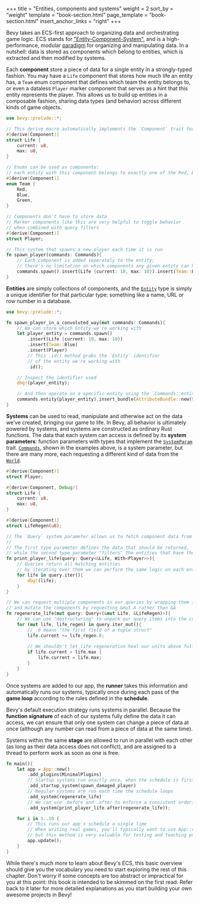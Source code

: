 +++
title = "Entities, components and systems"
weight = 2
sort_by = "weight"
template = "book-section.html"
page_template = "book-section.html"
insert_anchor_links = "right"
+++

Bevy takes an ECS-first approach to organizing data and orchestrating game logic.
ECS stands for ["Entity-Component-System"](https://en.wikipedia.org/wiki/Entity_component_system), and is a high-performance, modular [paradigm](https://ajmmertens.medium.com/ecs-from-tool-to-paradigm-350587cdf216) for organizing and manipulating data.
In a nutshell: data is stored as components which belong to entities, which is extracted and then modified by systems.

Each **component** store a piece of data for a single entity in a strongly-typed fashion.
You may have a `Life` component that stores how much life an entity has, a `Team` enum component that defines which team the entity belongs to, or even a dataless `Player` marker component that serves as a hint that this entity represents the player.
This allows us to build up entities in a composable fashion, sharing data types (and behavior) across different kinds of game objects.

```rust
use bevy::prelude::*;

// This derive macro automatically implements the `Component` trait for our type
#[derive(Component)]
struct Life {
    current: u8,
    max: u8,
}

// Enums can be used as components:
// each entity with this component belongs to exactly one of the Red, Blue or Green team
#[derive(Component)]
enum Team {
    Red,
    Blue,
    Green,
}

// Components don't have to store data
// Marker components like this are very helpful to toggle behavior
// when combined with query filters
#[derive(Component)]
struct Player;

// This system that spawns a new player each time it is run
fn spawn_player(commands: Commands){
    // Each component is added seperately to the entity;
    // there's no limitation on which components any given entity can have
    commands.spawn().insert(Life {current: 10, max: 10}).insert(Team::Blue).insert(Player);
}
```

**Entities** are simply collections of components, and the [`Entity`] type is simply a unique identifier for that particular type: something like a name, URL or row number in a database.

```rust
use bevy::prelude::*;

fn spawn_player_in_a_convoluted_way(mut commands: Commands){
    // We can store which Entity we're working with
    let player_entity = commands.spawn()
        .insert(Life {current: 10, max: 10})
        .insert(Team::Blue)
        .insert(Player)
        // This .id() method grabs the `Entity` identifier
        // of the entity we're working with
        .id();

    // Inspect the identifier used
    dbg!(player_entity);

    // And then operate on a specific entity using the `Commands::entity` method
    commands.entity(player_entity).insert_bundle(AttributeBundle::new(9, 4, 3));
}
```

**Systems** can be used to read, manipulate and otherwise act on the data we've created, bringing our game to life.
In Bevy, all behavior is ultimately powered by systems, and systems are constructed as ordinary Rust functions.
The data that each system can access is defined by its **system parameters**: function parameters with types that implement the [`SystemParam`] trait.
[`Commands`], shown in the examples above, is a system parameter, but there are many more, each requesting a different kind of data from the [`World`].

```rust
#[derive(Component)]
struct Player;

#[derive(Component, Debug)]
struct Life {
    current: u8,
    max: u8,
}

#[derive(Component)]
struct LifeRegen(u8);

// The `Query` system parameter allows us to fetch component data from our entities
// 
// The first type parameter defines the data that should be returned,
// while the second type parameter "filters" the entities that have the matching components
fn print_player_life(query: Query<&Life, With<Player>>){
    // Queries return all matching entities
    // by iterating over them we can perform the same logic on each entity
    for life in query.iter(){
        dbg!(life);
    }
}

// We can request multiple components in our queries by wrapping them in a (A, B) tuple
// and mutate the components by requesting &mut A rather than &A
fn regenerate_life(mut query: Query<(&mut Life, &LifeRegen)>){
    // We can use "destructuring" to unpack our query items into the corresponding types
    for (mut life, life_regen) in query.iter_mut(){
        // .0 means "the first field of a tuple struct"
        life.current += life_regen.0;
        
        // We shouldn't let life regeneration heal our units above full!
        if life.current > life.max {
            life.current = life.max;
        }
    }
}
```

Once systems are added to our app, the **runner** takes this information and automatically runs our systems, typically once during each pass of the **game loop** according to the rules defined in the **schedule**.

Bevy's default execution strategy runs systems in parallel.
Because the **function signature** of each of our systems fully define the data it can access, we can ensure that only one system can change a piece of data at once (although any number can read from a piece of data at the same time).

Systems within the same **stage** are allowed to run in parallel with each other (as long as their data access does not conflict), and are assigned to a thread to perform work as soon as one is free.

```rust
fn main(){
    let app = App::new()
        .add_plugins(MinimalPlugins)
        // Startup systems run exactly once, when the schedule is first run
        .add_startup_system(spawn_damaged_player)
        // Regular systems are run each time the schedule loops
        .add_system(regenerate_life)
        // We can use .before and .after to enforce a consistent ordering of our systems
        .add_system(print_player_life.after(regenerate_life));

    for i in 1..10 {
        // This runs our app's schedule a single time
        // When writing real games, you'll typically want to use App::run to loop the schedule indefinitely,
        // but this method is very valuable for testing and teaching purposes!
        app.update();
    }
}
```

While there's much more to learn about Bevy's ECS, this basic overview should give you the vocabulary you need to start exploring the rest of this chapter.
Don't worry if some concepts are too abstract or impractical for you at this point:
this book is intended to be skimmed on the first read.
Refer back to it later for more detailed explanations as you start building your own awesome projects in Bevy!

[`Entity`]: https://docs.rs/bevy/latest/bevy/ecs/entity/struct.Entity.html
[`Commands`]: https://docs.rs/bevy/latest/bevy/ecs/system/struct.Commands.html
[`World`]: https://docs.rs/bevy/latest/bevy/ecs/world/struct.World.html
[`SystemParam`]: https://docs.rs/bevy/latest/bevy/ecs/system/trait.SystemParam.html
